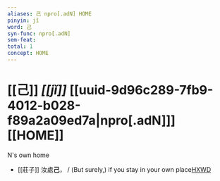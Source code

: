 ```yaml
---
aliases: 己 npro[.adN] HOME
pinyin: jǐ
word: 己
syn-func: npro[.adN]
sem-feat: 
total: 1
concept: HOME 
---
```

# [[己]] *[[jǐ]]*  [[uuid-9d96c289-7fb9-4012-b028-f89a2a09ed7a|npro[.adN]]] [[HOME]]
N's own home
 - [[莊子]] 汝處**己**，
                     / (But surely,) if you stay in your own place[HXWD](https://hxwd.org/textview.html?location=KR5c0126_tls_032-1a.33)
